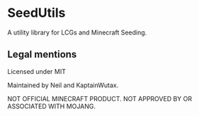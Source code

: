 # SeedUtils

A utility library for LCGs and Minecraft Seeding.

## Legal mentions
Licensed under MIT

Maintained by Neil and KaptainWutax.

NOT OFFICIAL MINECRAFT PRODUCT. NOT APPROVED BY OR ASSOCIATED WITH MOJANG.


